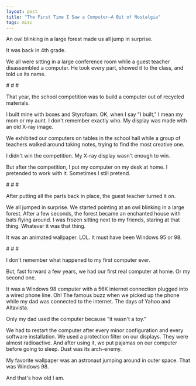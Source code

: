 ```yaml
---
layout: post
title: "The First Time I Saw a Computer—A Bit of Nostalgia"
tags: misc
---
```


An owl blinking in a large forest made us all jump in surprise.

It was back in 4th grade.

We all were sitting in a large conference room while a guest teacher disassembled a computer. He took every part, showed it to the class, and told us its name.

\# # #

That year, the school competition was to build a computer out of recycled materials.

I built mine with boxes and Styrofoam. OK, when I say "I built," I mean my mom or my aunt. I don't remember exactly who. My display was made with an old X-ray image.

We exhibited our computers on tables in the school hall while a group of teachers walked around taking notes, trying to find the most creative one.

I didn't win the competition. My X-ray display wasn't enough to win.

But after the competition, I put my computer on my desk at home. I pretended to work with it. Sometimes I still pretend.

\# # #

After putting all the parts back in place, the guest teacher turned it on.

We all jumped in surprise. We started pointing at an owl blinking in a large forest. After a few seconds, the forest became an enchanted house with bats flying around. I was frozen sitting next to my friends, staring at that thing. Whatever it was that thing.

It was an animated wallpaper. LOL. It must have been Windows 95 or 98.

\# # #

I don't remember what happened to my first computer ever.

But, fast forward a few years, we had our first real computer at home. Or my second one.

It was a Windows 98 computer with a 56K internet connection plugged into a wired phone line. Oh! The famous buzz when we picked up the phone while my dad was connected to the internet. The days of Yahoo and Altavista. 

Only my dad used the computer because "it wasn't a toy."

We had to restart the computer after every minor configuration and every software installation. We used a protection filter on our displays. They were almost radioactive. And after using it, we put pajamas on our computer before going to sleep. Dust was its arch-enemy.

My favorite wallpaper was an astronaut jumping around in outer space. That was Windows 98.

And that's how old I am.
